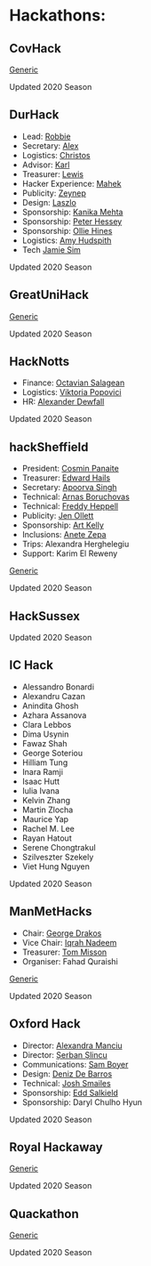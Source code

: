 # Hackathons:

## CovHack

[Generic](hello@covhack.org)

Updated 2020 Season

## DurHack
* Lead: [Robbie](mailto:robbie.jw@durhack.com)
* Secretary: [Alex](mailto:alex.k@durhack.com)
* Logistics: [Christos](mailto:christos.cm@durhack.com)
* Advisor: [Karl](mailto:karl.s@durhack.com)
* Treasurer: [Lewis](mailto:lewis.s@durhack.com)
* Hacker Experience: [Mahek](mailto:mahek.k@durhack.com)
* Publicity: [Zeynep](mailto:zeynep.e@durhack.com)
* Design: [Laszlo](mailto:laszlo.k@durhack.com)
* Sponsorship: [Kanika Mehta](mailto:Kanika.m@durhack.com)
* Sponsorship: [Peter Hessey](mailto:peter.h@durhack.com)
* Sponsorship: [Ollie Hines](mailto:oliver.h@durhack.com)
* Logistics: [Amy Hudspith](mailto:amy.h@durhack.com)
* Tech [Jamie Sim](mailto:Jamie.s@durhack.com)

Updated 2020 Season

## GreatUniHack

[Generic](mailto:hackathons@unicsmcr.com)

Updated 2020 Season


## HackNotts
* Finance: [Octavian Salagean](mailto:octavian@hacknotts.com)
* Logistics: [Viktoria Popovici](mailto:viktoria@hacknotts.com)
* HR: [Alexander Dewfall](mailto:alexander@hacknotts.com)

Updated 2020 Season


## hackSheffield
* President: [Cosmin Panaite](mailto:cosmin@hacksheffield.co)
* Treasurer: [Edward Hails](mailto:ed@hacksheffield.co)
* Secretary: [Apoorva Singh](mailto:apoorva@hacksheffield.co)
* Technical: [Arnas Boruchovas](mailto:arnas@hacksheffield.co)
* Technical: [Freddy Heppell](mailto:freddy@hacksheffield.co)
* Publicity: [Jen Ollett](mailto:jen@hacksheffield.co)
* Sponsorship: [Art Kelly](mailto:art@hacksheffield.co)
* Inclusions: [Anete Zepa](mailto:anete@hacksheffield.co)
* Trips: Alexandra Herghelegiu
* Support: Karim El Reweny

[Generic](mailto:mailto:team@hacksheffield.co)

Updated 2020 Season

## HackSussex
Updated 2020 Season

## IC Hack
* Alessandro Bonardi
* Alexandru Cazan
* Anindita Ghosh
* Azhara Assanova
* Clara Lebbos
* Dima Usynin
* Fawaz Shah
* George Soteriou
* Hilliam Tung
* Inara Ramji
* Isaac Hutt
* Iulia Ivana
* Kelvin Zhang
* Martin Zlocha
* Maurice Yap
* Rachel M. Lee
* Rayan Hatout
* Serene Chongtrakul
* Szilveszter Szekely
* Viet Hung Nguyen

Updated 2020 Season

## ManMetHacks
* Chair: [George Drakos](https://twitter.com/_GeorgiosDrakos)
* Vice Chair: [Iqrah Nadeem](https://twitter.com/i_iqrah)
* Treasurer: [Tom Misson](https://twitter.com/thomas_misson)
* Organiser: Fahad Quraishi

[Generic](mailto:hellohackerssoc@gmail.com)

Updated 2020 Season

## Oxford Hack
* Director: [Alexandra Manciu](https://www.facebook.com/alexandra.manciu.5811)
* Director: [Șerban Șlincu](https://www.facebook.com/SerbanStefanSlincu)
* Communications: [Sam Boyer](mailto:samuel.boyer@stcatz.ox.ac.uk)
* Design: [Deniz De Barros](mailto:deniz.debarros@sjc.ox.ac.uk)
* Technical: [Josh Smailes](mailto:joshua.smailes@stcatz.ox.ac.uk)
* Sponsorship: [Edd Salkield](mailto:edward.salkield@stcatz.ox.ac.uk)
* Sponsorship: Daryl Chulho Hyun

Updated 2020 Season


## Royal Hackaway 

[Generic](wes@royalhackaway.com)

Updated 2020 Season

## Quackathon

[Generic](info@quackathon.com)

Updated 2020 Season


